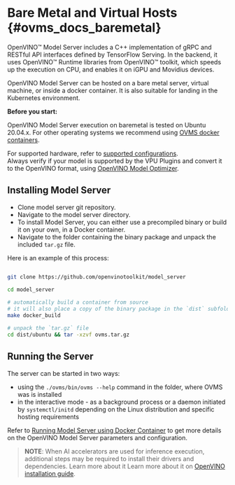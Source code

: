 # Bare Metal and Virtual Hosts {#ovms_docs_baremetal}

OpenVINO™ Model Server includes a C++ implementation of gRPC and RESTful API interfaces defined by TensorFlow Serving. 
In the backend, it uses OpenVINO&trade; Runtime libraries from OpenVINO&trade; toolkit, which speeds up the execution on CPU, and enables it on iGPU and Movidius devices.

OpenVINO Model Server can be hosted on a bare metal server, virtual machine, or inside a docker container. It is also suitable for landing in the Kubernetes environment.

**Before you start:**

OpenVINO Model Server execution on baremetal is tested on Ubuntu 20.04.x. For other operating systems we recommend using [OVMS docker containers](./docker_container.md).

For supported hardware, refer to [supported configurations](https://docs.openvino.ai/2022.1/_docs_IE_DG_supported_plugins_Supported_Devices.html).   
Always verify if your model is supported by the VPU Plugins and convert it to the OpenVINO format, using [OpenVINO Model Optimizer](https://software.intel.com/en-us/articles/OpenVINO-ModelOptimizer).

## Installing Model Server <a name="model-server-installation"></a>

- Clone model server git repository.
- Navigate to the model server directory.
- To install Model Server, you can either use a precompiled binary or build it on your own, in a Docker container.
- Navigate to the folder containing the binary package and unpack the included `tar.gz` file.

Here is an example of this process:

```bash

git clone https://github.com/openvinotoolkit/model_server

cd model_server   
   
# automatically build a container from source
# it will also place a copy of the binary package in the `dist` subfolder in the Model Server root directory
make docker_build

# unpack the `tar.gz` file
cd dist/ubuntu && tar -xzvf ovms.tar.gz

```

## Running the Server

The server can be started in two ways:

- using the ```./ovms/bin/ovms --help``` command in the folder, where OVMS was is installed
- in the interactive mode - as a background process or a daemon initiated by ```systemctl/initd``` depending on the Linux distribution and specific hosting requirements

Refer to [Running Model Server using Docker Container](./docker_container.md) to get more details on the OpenVINO Model Server parameters and configuration.

> **NOTE**:
> When AI accelerators are used for inference execution, additional steps may be required to install their drivers and dependencies. Learn more about it 
> Learn more about it on [OpenVINO installation guide](https://docs.openvino.ai/2022.1/openvino_docs_install_guides_installing_openvino_linux.html).
